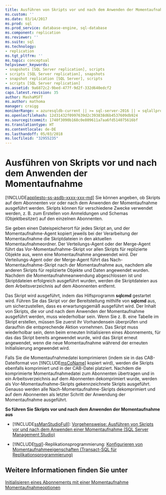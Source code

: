 ```yaml
---
title: Ausführen von Skripts vor und nach dem Anwenden der Momentaufnahme | Microsoft-Dokumentation
ms.custom: ''
ms.date: 03/14/2017
ms.prod: sql
ms.prod_service: database-engine, sql-database
ms.component: replication
ms.reviewer: ''
ms.suite: sql
ms.technology:
- replication
ms.tgt_pltfrm: ''
ms.topic: conceptual
helpviewer_keywords:
- snapshots [SQL Server replication], scripts
- scripts [SQL Server replication], snapshots
- snapshot replication [SQL Server], scripts
- scripts [SQL Server replication]
ms.assetid: 9a6872c2-9bed-477f-9d2f-332d640edcf2
caps.latest.revision: 35
author: MashaMSFT
ms.author: mathoma
manager: craigg
monikerRange: = azuresqldb-current || >= sql-server-2016 || = sqlallproducts-allversions
ms.openlocfilehash: 12d31432f0997639d2c393838d6b4537609db924
ms.sourcegitcommit: 1740f3090b168c0e809611a7aa6fd514075616bf
ms.translationtype: HT
ms.contentlocale: de-DE
ms.lasthandoff: 05/03/2018
ms.locfileid: "32955235"
---
```

# <a name="execute-scripts-before-and-after-the-snapshot-is-applied"></a>Ausführen von Skripts vor und nach dem Anwenden der Momentaufnahme
[!INCLUDE[appliesto-ss-asdb-xxxx-xxx-md](../../includes/appliesto-ss-asdb-xxxx-xxx-md.md)]
  Sie können angeben, ob Skripts auf dem Abonnenten vor oder nach dem Anwenden der Momentaufnahme ausgeführt werden. Skripts können für verschiedene Zwecke verwendet werden, z. B. zum Erstellen von Anmeldungen und Schemas (Objektbesitzer) auf den einzelnen Abonnenten.  
  
 Sie geben einen Dateispeicherort für jedes Skript an, und der Momentaufnahme-Agent kopiert jeweils bei der Verarbeitung der Momentaufnahme die Skriptdateien in den aktuellen Momentaufnahmeordner. Der Verteilungs-Agent oder der Merge-Agent führt das Vor-Momentaufnahme-Skript vor allen Skripts für replizierte Objekte aus, wenn eine Momentaufnahme angewendet wird. Der Verteilungs-Agent oder der Merge-Agent führt das Nach-Momentaufnahme-Skript nach der Momentaufnahme aus, nachdem alle anderen Skripts für replizierte Objekte und Daten angewendet wurden. Nachdem die Momentaufnahmeanwendung abgeschlossen ist und Skriptdateien erfolgreich ausgeführt wurden, werden die Skriptdateien aus dem Arbeitsverzeichnis auf dem Abonnenten entfernt.  
  
 Das Skript wird ausgeführt, indem das Hilfsprogramm **sqlcmd** gestartet wird. Führen Sie das Skript vor der Bereitstellung mithilfe von **sqlcmd** aus, um sicherzustellen, dass es erwartungsgemäß ausgeführt wird. Der Inhalt von Skripts, die vor und nach dem Anwenden der Momentaufnahme ausgeführt werden, muss wiederholbar sein. Wenn Sie z. B. eine Tabelle im Skript erstellen, müssen Sie zuerst ihr Vorhandensein überprüfen und daraufhin die entsprechende Aktion vornehmen. Das Skript muss wiederholbar sein, denn beim erneuten Initialisieren eines Abonnements, für das das Skript bereits angewendet wurde, wird das Skript erneut angewendet, wenn die neue Momentaufnahme während der erneuten Initialisierung angewendet wird.  
  
 Falls Sie die Momentaufnahmedatei komprimieren (indem sie in das CAB-Dateiformat von [!INCLUDE[msCoName](../../includes/msconame-md.md)] kopiert wird), werden die Skripts ebenfalls komprimiert und in der CAB-Datei platziert. Nachdem die komprimierte Momentaufnahmedatei zum Abonnenten übertragen und in ein Arbeitsverzeichnis auf dem Abonnenten dekomprimiert wurde, werden als Vor-Momentaufnahme-Skripts gekennzeichnete Skripts ausgeführt. Genauso werden alle Nach-Momentaufnahme-Skripts dekomprimiert und auf dem Abonnenten als letzter Schritt der Anwendung der Momentaufnahme ausgeführt.  
  
 **So führen Sie Skripts vor und nach dem Anwenden der Momentaufnahme aus**  
  
-   [!INCLUDE[ssManStudioFull](../../includes/ssmanstudiofull-md.md)]: [Vorgehensweise: Ausführen von Skripts vor und nach dem Anwenden einer Momentaufnahme \(SQL Server Management Studio\)](../../relational-databases/replication/execute-scripts-before-and-after-a-snapshot-is-applied.md)  
  
-   [!INCLUDE[tsql](../../includes/tsql-md.md)]-Replikationsprogrammierung: [Konfigurieren von Momentaufnahmeeigenschaften &#40;Transact-SQL für Replikationsprogrammierung&#41;](../../relational-databases/replication/publish/configure-snapshot-properties-replication-transact-sql-programming.md)  
  
## <a name="see-also"></a>Weitere Informationen finden Sie unter  
 [Initialisieren eines Abonnements mit einer Momentaufnahme](../../relational-databases/replication/initialize-a-subscription-with-a-snapshot.md)   
 [Momentaufnahmeoptionen](../../relational-databases/replication/snapshot-options.md)  
  
  
